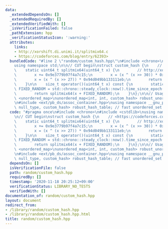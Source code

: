 ```yaml
---
data:
  _extendedDependsOn: []
  _extendedRequiredBy: []
  _extendedVerifiedWith: []
  _isVerificationFailed: false
  _pathExtension: hpp
  _verificationStatusIcon: ':warning:'
  attributes:
    links:
    - http://xorshift.di.unimi.it/splitmix64.c
    - https://codeforces.com/blog/entry/62393>
  bundledCode: "#line 2 \"random/custom_hash.hpp\"\n#include <chrono>\n#include <cstdlib>\n\
    using namespace std;\n\n// CUT begin\nstruct custom_hash {\n    // <https://codeforces.com/blog/entry/62393>\n\
    \    static uint64_t splitmix64(uint64_t x) {\n        // http://xorshift.di.unimi.it/splitmix64.c\n\
    \        x += 0x9e3779b97f4a7c15;\n        x = (x ^ (x >> 30)) * 0xbf58476d1ce4e5b9;\n\
    \        x = (x ^ (x >> 27)) * 0x94d049bb133111eb;\n        return x ^ (x >> 31);\n\
    \    }\n\n    size_t operator()(uint64_t x) const {\n        static const uint64_t\
    \ FIXED_RANDOM = std::chrono::steady_clock::now().time_since_epoch().count();\n\
    \        return splitmix64(x + FIXED_RANDOM);\n    }\n};\n\n// Usage\n#include\
    \ <unordered_map>\nunordered_map<int, int, custom_hash> robust_unordered_map;\n\
    \n#include <ext/pb_ds/assoc_container.hpp>\nusing namespace __gnu_pbds;\ngp_hash_table<int,\
    \ null_type, custom_hash> robust_hash_table; // fast unordered_set / unordered_map\n"
  code: "#pragma once\n#include <chrono>\n#include <cstdlib>\nusing namespace std;\n\
    \n// CUT begin\nstruct custom_hash {\n    // <https://codeforces.com/blog/entry/62393>\n\
    \    static uint64_t splitmix64(uint64_t x) {\n        // http://xorshift.di.unimi.it/splitmix64.c\n\
    \        x += 0x9e3779b97f4a7c15;\n        x = (x ^ (x >> 30)) * 0xbf58476d1ce4e5b9;\n\
    \        x = (x ^ (x >> 27)) * 0x94d049bb133111eb;\n        return x ^ (x >> 31);\n\
    \    }\n\n    size_t operator()(uint64_t x) const {\n        static const uint64_t\
    \ FIXED_RANDOM = std::chrono::steady_clock::now().time_since_epoch().count();\n\
    \        return splitmix64(x + FIXED_RANDOM);\n    }\n};\n\n// Usage\n#include\
    \ <unordered_map>\nunordered_map<int, int, custom_hash> robust_unordered_map;\n\
    \n#include <ext/pb_ds/assoc_container.hpp>\nusing namespace __gnu_pbds;\ngp_hash_table<int,\
    \ null_type, custom_hash> robust_hash_table; // fast unordered_set / unordered_map\n"
  dependsOn: []
  isVerificationFile: false
  path: random/custom_hash.hpp
  requiredBy: []
  timestamp: '2020-11-18 20:25:12+09:00'
  verificationStatus: LIBRARY_NO_TESTS
  verifiedWith: []
documentation_of: random/custom_hash.hpp
layout: document
redirect_from:
- /library/random/custom_hash.hpp
- /library/random/custom_hash.hpp.html
title: random/custom_hash.hpp
---
```

